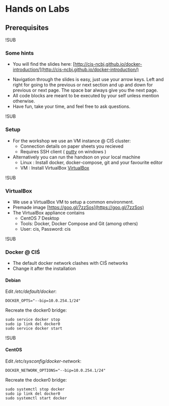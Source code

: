 # Hands on Labs
## Prerequisites

!SUB
### Some hints
* You will find the slides here: [http://cis-ncbj.github.io/docker-introduction/](http://cis-ncbj.github.io/docker-introduction/)
- Navigation through the slides is easy, just use your arrow keys. Left and right for going to the previous or next section and up and down for previous or next page. The space bar always give you the next page.
- All code blocks are meant to be executed by your self unless mention otherwise.
- Have fun, take your time, and feel free to ask questions.

!SUB
### Setup
* For the workshop we use an VM instance @ CIŚ cluster:
  * Connection details on paper sheets you recieved
  * Requires SSH client ( [putty](http://www.chiark.greenend.org.uk/~sgtatham/putty/download.html) on windows )
* Alternatively you can run the handson on your local machine
  * Linux : Install docker, docker-compose, git and your favourite editor
  * VM : Install VirtualBox [VirtualBox](https://www.virtualbox.org/wiki/Downloads)

!SUB
### VirtualBox
* We use a VirtualBox VM to setup a common environment.
* Premade image [https://goo.gl/7zzSos](https://goo.gl/7zzSos)
* The VirtualBox appliance contains
  * CentOS 7 Desktop
  * Tools: Docker, Docker Compose and Git (among others)
  * User: cis, Password: cis

!SUB
### Docker @ CIŚ
* The default docker network clashes with CIŚ networks
* Change it after the installation

#### Debian
Edit */etc/default/docker*:

```
DOCKER_OPTS="--bip=10.0.254.1/24"
```

Recreate the docker0 bridge:

```
sudo service docker stop
sudo ip link del docker0
sudo service docker start
```

!SUB
#### CentOS

Edit */etc/sysconfig/docker-network*:

```
DOCKER_NETWORK_OPTIONS="--bip=10.0.254.1/24"
```

Recreate the docker0 bridge:

```
sudo systemctl stop docker
sudo ip link del docker0
sudo systemctl start docker
```

